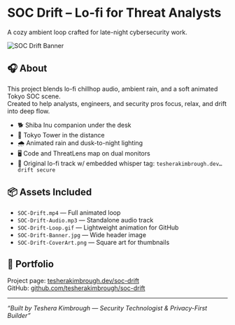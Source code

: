 # SOC Drift – Lo-fi for Threat Analysts

A cozy ambient loop crafted for late-night cybersecurity work.

![SOC Drift Banner](soc-drift-banner.png)

## 🎧 About

This project blends lo-fi chillhop audio, ambient rain, and a soft animated Tokyo SOC scene.  
Created to help analysts, engineers, and security pros focus, relax, and drift into deep flow.

- 🐕 Shiba Inu companion under the desk  
- 🗼 Tokyo Tower in the distance  
- 🌧️ Animated rain and dusk-to-night lighting  
- 🖥️ Code and ThreatLens map on dual monitors  
- 🎵 Original lo-fi track w/ embedded whisper tag: `tesherakimbrough.dev… drift secure`

## 📦 Assets Included

- `SOC-Drift.mp4` — Full animated loop  
- `SOC-Drift-Audio.mp3` — Standalone audio track  
- `SOC-Drift-Loop.gif` — Lightweight animation for GitHub  
- `SOC-Drift-Banner.jpg` — Wide header image  
- `SOC-Drift-CoverArt.png` — Square art for thumbnails

## 🔗 Portfolio

Project page: [tesherakimbrough.dev/soc-drift](https://tesherakimbrough.dev/soc-drift)  
GitHub: [github.com/tesherakimbrough/soc-drift](https://github.com/tesherakimbrough/soc-drift)

---

_“Built by Teshera Kimbrough — Security Technologist & Privacy-First Builder”_
